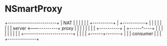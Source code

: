 # NSmartProxy
+------------------------+
| NAT                    |
|                        |
|                        |
|    +----------+        |   +-----------+
|    |          |        |   |           |
|    |  server  <------------+   proxy   |
|    |          |        |   |           |
|    +----------+        |   +------^----+
|                        |          |
|                        |          |
|                        |          |
+------------------------+          |
                                    |
                                    |
                                    |
                             +------+-------+
                             |              |
                             |   consumer   |
                             |              |
                             +--------------+
